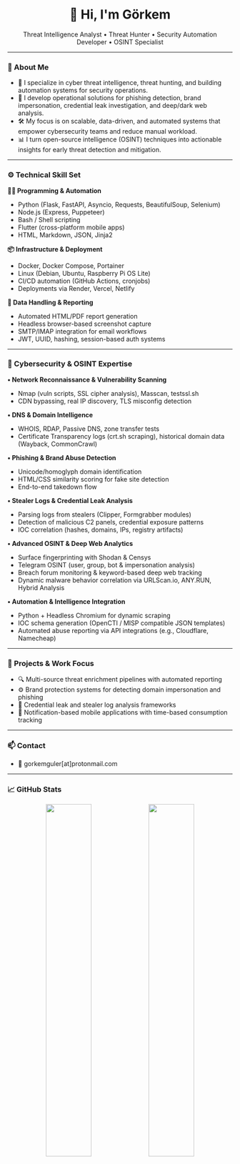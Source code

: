 <h1 align="center">👋 Hi, I'm Görkem</h1>
<p align="center">Threat Intelligence Analyst • Threat Hunter • Security Automation Developer • OSINT Specialist</p>

---

### 🧠 About Me

- 🎯 I specialize in cyber threat intelligence, threat hunting, and building automation systems for security operations.  
- 🧩 I develop operational solutions for phishing detection, brand impersonation, credential leak investigation, and deep/dark web analysis.  
- 🛠️ My focus is on scalable, data-driven, and automated systems that empower cybersecurity teams and reduce manual workload.  
- 📊 I turn open-source intelligence (OSINT) techniques into actionable insights for early threat detection and mitigation.

---

### ⚙️ Technical Skill Set

**🧑‍💻 Programming & Automation**  
- Python (Flask, FastAPI, Asyncio, Requests, BeautifulSoup, Selenium)  
- Node.js (Express, Puppeteer)  
- Bash / Shell scripting  
- Flutter (cross-platform mobile apps)  
- HTML, Markdown, JSON, Jinja2

**📦 Infrastructure & Deployment**  
- Docker, Docker Compose, Portainer  
- Linux (Debian, Ubuntu, Raspberry Pi OS Lite)  
- CI/CD automation (GitHub Actions, cronjobs)  
- Deployments via Render, Vercel, Netlify

**📁 Data Handling & Reporting**  
- Automated HTML/PDF report generation  
- Headless browser-based screenshot capture  
- SMTP/IMAP integration for email workflows  
- JWT, UUID, hashing, session-based auth systems

---

### 🔐 Cybersecurity & OSINT Expertise

**• Network Reconnaissance & Vulnerability Scanning**  
- Nmap (vuln scripts, SSL cipher analysis), Masscan, testssl.sh  
- CDN bypassing, real IP discovery, TLS misconfig detection  

**• DNS & Domain Intelligence**  
- WHOIS, RDAP, Passive DNS, zone transfer tests  
- Certificate Transparency logs (crt.sh scraping), historical domain data (Wayback, CommonCrawl)  

**• Phishing & Brand Abuse Detection**  
- Unicode/homoglyph domain identification  
- HTML/CSS similarity scoring for fake site detection  
- End-to-end takedown flow 

**• Stealer Logs & Credential Leak Analysis**  
- Parsing logs from stealers (Clipper, Formgrabber modules)  
- Detection of malicious C2 panels, credential exposure patterns  
- IOC correlation (hashes, domains, IPs, registry artifacts)  

**• Advanced OSINT & Deep Web Analytics**  
- Surface fingerprinting with Shodan & Censys  
- Telegram OSINT (user, group, bot & impersonation analysis)  
- Breach forum monitoring & keyword-based deep web tracking  
- Dynamic malware behavior correlation via URLScan.io, ANY.RUN, Hybrid Analysis  

**• Automation & Intelligence Integration**  
- Python + Headless Chromium for dynamic scraping  
- IOC schema generation (OpenCTI / MISP compatible JSON templates)  
- Automated abuse reporting via API integrations (e.g., Cloudflare, Namecheap)

---

### 🚀 Projects & Work Focus

- 🔍 Multi-source threat enrichment pipelines with automated reporting  
- ⚙️ Brand protection systems for detecting domain impersonation and phishing  
- 📡 Credential leak and stealer log analysis frameworks  
- 📱 Notification-based mobile applications with time-based consumption tracking

---

### 📫 Contact

- 📩 gorkemguler[at]protonmail.com

---

### 📈 GitHub Stats

<p align="center">
  <img src="https://github-readme-stats.vercel.app/api?username=gorkemguler&show_icons=true&theme=radical" width="45%" />
  <img src="https://github-readme-stats.vercel.app/api/top-langs/?username=gorkemguler&layout=compact&theme=radical" width="45%" />
</p>
